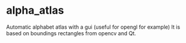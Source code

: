 # alpha_atlas
Automatic alphabet atlas with a gui (useful for opengl for example)
It is based on boundings rectangles from opencv and Qt.




